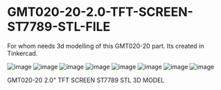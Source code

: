 # GMT020-20-2.0-TFT-SCREEN-ST7789-STL-FILE

For whom needs 3d modelling of this GMT020-20 part. Its created in Tinkercad. 

![image](https://github.com/user-attachments/assets/4bdacf22-4ebe-470f-823b-70aa5836c426)
![image](https://github.com/user-attachments/assets/549d0933-2ec4-4c17-bad6-afb3705c84db)
![image](https://github.com/user-attachments/assets/5770890e-58d7-446c-b9f8-d041b11e1d61)
![image](https://github.com/user-attachments/assets/395aa041-033f-43a6-a5c4-3fb1dfde20f0)
![image](https://github.com/user-attachments/assets/4992085c-51c0-48a3-9309-85dedff3dae7)
![image](https://github.com/user-attachments/assets/0daa6021-f103-42a7-b8d0-af86def6cac8)
![image](https://github.com/user-attachments/assets/73590fcc-69d5-4ea2-a882-1d1c048cba1c)
![image](https://github.com/user-attachments/assets/85f78714-73ee-456e-9d04-b559a854fba2)











GMT020-20 2.0" TFT SCREEN ST7789 STL 3D MODEL
